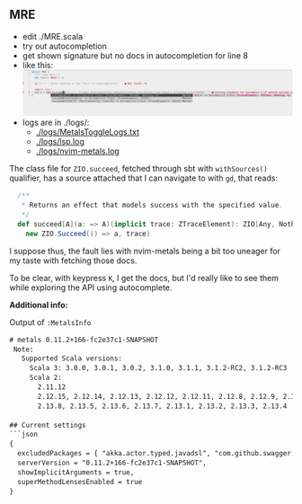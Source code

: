 ## MRE

- edit ./MRE.scala
- try out autocompletion
- get shown signature but no docs in autocompletion for line 8
- like this: ![I miss some docs here...](img_demo.png)
- logs are in ./logs/:
  - [./logs/MetalsToggleLogs.txt](./logs/MetalsToggleLogs.txt)
  - [./logs/lsp.log](./logs/lsp.log)
  - [./logs/nvim-metals.log](./logs/nvim-metals.log)

The class file for `ZIO.succeed`, fetched through sbt with `withSources()` qualifier, has a source attached that I can navigate to with `gd`, that reads:

```scala
  /**
   * Returns an effect that models success with the specified value.
   */
  def succeed[A](a: => A)(implicit trace: ZTraceElement): ZIO[Any, Nothing, A] =
    new ZIO.Succeed(() => a, trace)
```

I suppose thus, the fault lies with nvim-metals being a bit too uneager for my taste with fetching those docs.

To be clear, with keypress `K`, I get the docs, but I'd really like to see them while exploring the API using autocomplete.

**Additional info:**

Output of `:MetalsInfo`
```txt
# metals 0.11.2+166-fc2e37c1-SNAPSHOT
 Note:
   Supported Scala versions:
     Scala 3: 3.0.0, 3.0.1, 3.0.2, 3.1.0, 3.1.1, 3.1.2-RC2, 3.1.2-RC3
     Scala 2:
       2.11.12
       2.12.15, 2.12.14, 2.12.13, 2.12.12, 2.12.11, 2.12.8, 2.12.9, 2.12.10
       2.13.8, 2.13.5, 2.13.6, 2.13.7, 2.13.1, 2.13.2, 2.13.3, 2.13.4

## Current settings
```json
{
  excludedPackages = { "akka.actor.typed.javadsl", "com.github.swagger.akka.javadsl" },
  serverVersion = "0.11.2+166-fc2e37c1-SNAPSHOT",
  showImplicitArguments = true,
  superMethodLensesEnabled = true
}
```


